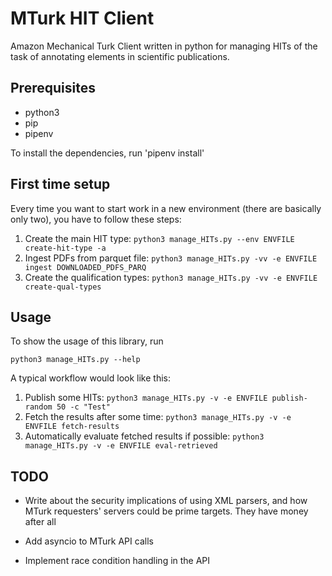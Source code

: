 # MTurk HIT Client

Amazon Mechanical Turk Client written in python for managing HITs of the task of annotating elements in scientific publications.

## Prerequisites
- python3
- pip
- pipenv

To install the dependencies, run 'pipenv install'

## First time setup
Every time you want to start work in a new environment (there are basically only two), you have to follow these steps:

1. Create the main HIT type: `python3 manage_HITs.py --env ENVFILE create-hit-type -a`
2. Ingest PDFs from parquet file: `python3 manage_HITs.py -vv -e ENVFILE ingest DOWNLOADED_PDFS_PARQ`
3. Create the qualification types: `python3 manage_HITs.py -vv -e ENVFILE create-qual-types`

## Usage
To show the usage of this library, run
```
python3 manage_HITs.py --help
```
A typical workflow would look like this:

1. Publish some HITs: `python3 manage_HITs.py -v -e ENVFILE publish-random 50 -c "Test"`
2. Fetch the results after some time: `python3 manage_HITs.py -v -e ENVFILE fetch-results`
3. Automatically evaluate fetched results if possible: `python3 manage_HITs.py -v -e ENVFILE eval-retrieved`

## TODO
- Write about the security implications of using XML parsers, and how MTurk requesters' servers could be prime targets.
They have money after all

- Add asyncio to MTurk API calls
- Implement race condition handling in the API